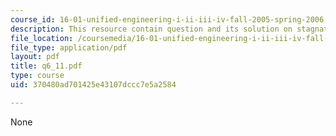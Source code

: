 ```yaml
---
course_id: 16-01-unified-engineering-i-ii-iii-iv-fall-2005-spring-2006
description: This resource contain question and its solution on stagnation quantities.
file_location: /coursemedia/16-01-unified-engineering-i-ii-iii-iv-fall-2005-spring-2006/370480ad701425e43107dccc7e5a2584_q6_11.pdf
file_type: application/pdf
layout: pdf
title: q6_11.pdf
type: course
uid: 370480ad701425e43107dccc7e5a2584

---
```

None
